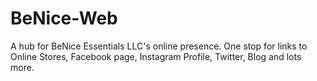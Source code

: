 # BeNice-Web
A hub for BeNice Essentials LLC's online presence. One stop for links to Online Stores, Facebook page, Instagram Profile, Twitter, Blog and lots more.
